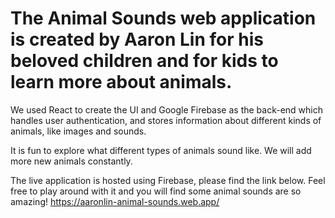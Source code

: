 # The Animal Sounds web application is created by Aaron Lin for his beloved children and for kids to learn more about animals. 

We used React to create the UI and Google Firebase as the back-end which handles user authentication, and stores information about different kinds of animals, like images and sounds. 

It is fun to explore what different types of animals sound like. We will add more new animals constantly.

The live application is hosted using Firebase, please find the link below. Feel free to play around with it and you will find some animal sounds are so amazing!
https://aaronlin-animal-sounds.web.app/

